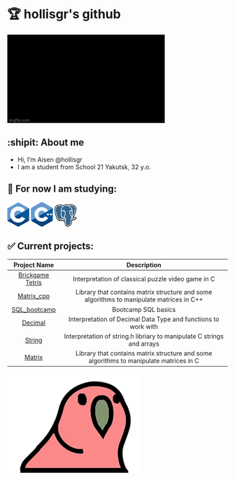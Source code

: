 # :trophy: hollisgr's github

![hello_gif](gifs/hello-world.gif)

## :shipit: About me
- Hi, I’m Aisen @hollisgr
- I am a student from School 21 Yakutsk, 32 y.o.
## :dart: For now I am studying:

![c](logos/c.png)
![cpp](logos/cpp.png)
![psql](logos/psql.png)

## :white_check_mark: Current projects:
|Project Name|Description|
|:----------:|:-------------:|
|[Brickgame Tetris](https://github.com/hollisgr/s21/tree/main/Brickgame_tetris) |Interpretation of classical puzzle video game in C|
|[Matrix_cpp](https://github.com/hollisgr/s21/tree/main/Matrix_cpp) |Library that contains matrix structure and some algorithms to manipulate matrices in C++|
|[SQL_bootcamp](https://github.com/hollisgr/s21/tree/main/SQL_bootcamp) |Bootcamp SQL basics|
|[Decimal](https://github.com/hollisgr/s21/tree/main/Decimal) |Interpretation of Decimal Data Type and functions to work with|
|[String](https://github.com/hollisgr/s21/tree/main/String) |Interpretation of string.h libriary to manipulate C strings and arrays|
|[Matrix](https://github.com/hollisgr/s21/tree/main/Matrix) |Library that contains matrix structure and some algorithms to manipulate matrices in C|

![parrot_gif](gifs/parrot-party.gif)
